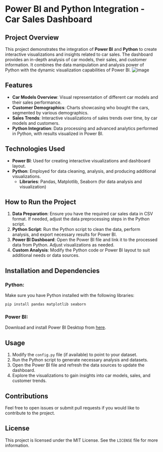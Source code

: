 # Power BI and Python Integration - Car Sales Dashboard

## Project Overview

This project demonstrates the integration of **Power BI** and **Python** to create interactive visualizations and insights related to car sales. The dashboard provides an in-depth analysis of car models, their sales, and customer information. It combines the data manipulation and analysis power of Python with the dynamic visualization capabilities of Power BI.
![image](https://github.com/user-attachments/assets/fa7fe59b-3d62-4d57-9854-90c7cbea0f8d)

## Features

- **Car Models Overview**: Visual representation of different car models and their sales performance.
- **Customer Demographics**: Charts showcasing who bought the cars, segmented by various demographics.
- **Sales Trends**: Interactive visualizations of sales trends over time, by car models and customers.
- **Python Integration**: Data processing and advanced analytics performed in Python, with results visualized in Power BI.
  
## Technologies Used

- **Power BI**: Used for creating interactive visualizations and dashboard layout.
- **Python**: Employed for data cleaning, analysis, and producing additional visualizations.
    - **Libraries**: Pandas, Matplotlib, Seaborn (for data analysis and visualization)
  
## How to Run the Project

1. **Data Preparation**: Ensure you have the required car sales data in CSV format. If needed, adjust the data preprocessing steps in the Python script.
2. **Python Script**: Run the Python script to clean the data, perform analysis, and export necessary results for Power BI.
3. **Power BI Dashboard**: Open the Power BI file and link it to the processed data from Python. Adjust visualizations as needed.
4. **Custom Analysis**: Modify the Python code or Power BI layout to suit additional needs or data sources.

## Installation and Dependencies

### Python:
Make sure you have Python installed with the following libraries:
```bash
pip install pandas matplotlib seaborn
```

### Power BI:
Download and install Power BI Desktop from [here](https://powerbi.microsoft.com/).

## Usage

1. Modify the `config.py` file (if available) to point to your dataset.
2. Run the Python script to generate necessary analysis and datasets.
3. Open the Power BI file and refresh the data sources to update the dashboard.
4. Explore the visualizations to gain insights into car models, sales, and customer trends.

## Contributions

Feel free to open issues or submit pull requests if you would like to contribute to the project.

## License

This project is licensed under the MIT License. See the `LICENSE` file for more information.
